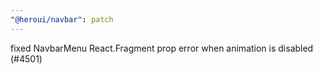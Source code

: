 ```yaml
---
"@heroui/navbar": patch
---
```


fixed NavbarMenu React.Fragment prop error when animation is disabled (#4501)
